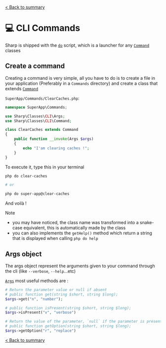 [< Back to summary](../README.md)

# 💻 CLI Commands

Sharp is shipped with the [`do`](../../Core/Server/do) script,
which is a launcher for any [`Command`](../../Classes/CLI/Command.php) classes

## Create a command

Creating a command is very simple, all you have to do is to create a file in your application (Preferably in a `Commands` directory) and create a class that extends [`Command`](../../Classes/CLI/Command.php)

`SuperApp/Commands/ClearCaches.php`:
```php
namespace SuperApp\Commands;

use Sharp\Classes\CLI\Args;
use Sharp\Classes\CLI\Command;

class ClearCaches extends Command
{
    public function __invoke(Args $args)
    {
        echo "I'am clearing caches !";
    }
}
```

To execute it, type this in your terminal
```bash
php do clear-caches

# or

php do super-app@clear-caches
```
And voilà !

> [!NOTE]
> - you may have noticed, the class name was transformed into a snake-case equivalent, this is automatically made by the class
> - you can also implements the `getHelp()` method which return a string that is displayed when calling `php do help`

## Args object

The args object represent the arguments given to your command through the cli (like `--verbose`, `--help`...etc)

[`Args`](../../Classes/CLI/Args.php) most useful methods are :
```php
# Return the parameter value or null if absent
# public function get(string $short, string $long);
$args->get("n", "number");

# public function isPresent(string $short, string $long);
$args->isPresent("v", "verbose")

# Return the value of the parameter, `null` if the parameter is present but has no value, `false` is the parameter is not present
# public function getOption(string $short, string $long);
$args->getOption("r", "replace")
```

[< Back to summary](../README.md)